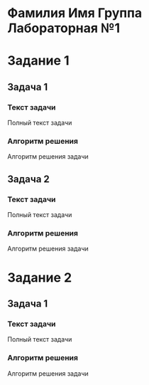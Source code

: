 # Фамилия Имя Группа Лабораторная №1

# Задание 1
## Задача 1
### Текст задачи
Полный текст задачи
### Алгоритм решения
Алгоритм решения задачи

## Задача 2
### Текст задачи
Полный текст задачи
### Алгоритм решения
Алгоритм решения задачи

# Задание 2
## Задача 1
### Текст задачи
Полный текст задачи
### Алгоритм решения
Алгоритм решения задачи